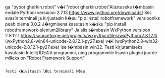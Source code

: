 ga "pybot gherkin.robot" v�i "robot gherkin.robot"Alustuseks t�mbasin endale Pythoni versiooni 2.7.13 https://www.python.org/downloads/
                                                                                      Siis avasin terminali ja kirjustasin k�su "pip install robotframework" versiooniks peab olema 3.0.2
                                                                                      J�rgmisena kasutasin k�sku "pip install robotframework-slenium2library"
                                                                                      Ja siis t�mbasin WxPython versioon 2.8.12.1  https://sourceforge.net/projects/wxpython/files/wxPython/2.8.12.1/ (wxPython2.8-win64-unicode-2.8.12.1-py27.exe) v�i 
                                                                                      (wxPython2.8-win32-unicode-2.8.12.1-py27.exe) Ise t�mbasin win32.
                                                                                      Testi kirjutamiseks kasutasin Intellij IDEA'd programmi, ning programmile lisasin plugini juurde milleks on "Robot Framework Support"
                                                                                      
                                                                                      Testi k�ivitasin l�bi terminali k�su